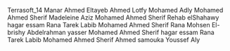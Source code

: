 Terrasoft_14 
Manar Ahmed Eltayeb Ahmed Lotfy
Mohamed Adly 
Mohamed Ahmed Sherif
Madeleine Aziz
Mohamed Ahmed Sherif
Rehab elShahawy
hagar essam
Rana Tarek Labib
Mohamed Ahmed Sherif
Rana Mohsen El-brishy
Abdelrahman yasser
Mohamed Ahmed Sherif
hagar essam
Rana Tarek Labib
Mohamed Ahmed Sherif
Ahmed samouka
Youssef Aly


